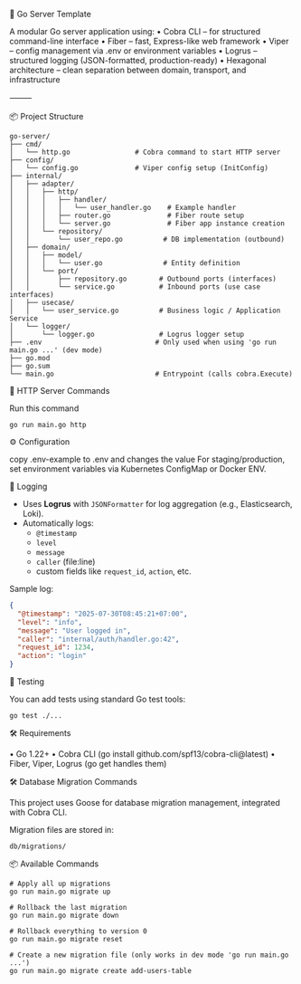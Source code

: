 🧩 Go Server Template

A modular Go server application using:
•	Cobra CLI – for structured command-line interface
•	Fiber – fast, Express-like web framework
•	Viper – config management via .env or environment variables
•	Logrus – structured logging (JSON-formatted, production-ready)
•	Hexagonal architecture – clean separation between domain, transport, and infrastructure

⸻

📦 Project Structure
```
go-server/
├── cmd/
│   └── http.go                # Cobra command to start HTTP server
├── config/
│   └── config.go              # Viper config setup (InitConfig)
├── internal/
│   ├── adapter/
│   │   ├── http/
│   │   │   ├── handler/
│   │   │   │   └── user_handler.go    # Example handler
│   │   │   ├── router.go              # Fiber route setup
│   │   │   └── server.go              # Fiber app instance creation
│   │   └── repository/
│   │       └── user_repo.go          # DB implementation (outbound)
│   ├── domain/
│   │   ├── model/
│   │   │   └── user.go               # Entity definition
│   │   └── port/
│   │       ├── repository.go        # Outbound ports (interfaces)
│   │       └── service.go           # Inbound ports (use case interfaces)
│   ├── usecase/
│   │   └── user_service.go          # Business logic / Application Service
│   └── logger/
│       └── logger.go                # Logrus logger setup
├── .env                            # Only used when using 'go run main.go ...' (dev mode)
├── go.mod
├── go.sum
└── main.go                         # Entrypoint (calls cobra.Execute)
```

🚀 HTTP Server Commands

Run this command
```shell
go run main.go http
```

⚙️ Configuration

copy .env-example to .env and changes the value
For staging/production, set environment variables via Kubernetes ConfigMap or Docker ENV.


📖 Logging

- Uses **Logrus** with `JSONFormatter` for log aggregation (e.g., Elasticsearch, Loki).
- Automatically logs:
    - `@timestamp`
    - `level`
    - `message`
    - `caller` (file:line)
    - custom fields like `request_id`, `action`, etc.

Sample log:
```json
{
  "@timestamp": "2025-07-30T08:45:21+07:00",
  "level": "info",
  "message": "User logged in",
  "caller": "internal/auth/handler.go:42",
  "request_id": 1234,
  "action": "login"
}
```

🧪 Testing

You can add tests using standard Go test tools:
```shell
go test ./...
```

🛠 Requirements

•	Go 1.22+
•	Cobra CLI (go install github.com/spf13/cobra-cli@latest)
•	Fiber, Viper, Logrus (go get handles them)



🛠️ Database Migration Commands

This project uses Goose for database migration management, integrated with Cobra CLI.

Migration files are stored in:
```
db/migrations/
```

📦 Available Commands
```shell
# Apply all up migrations
go run main.go migrate up

# Rollback the last migration
go run main.go migrate down

# Rollback everything to version 0
go run main.go migrate reset

# Create a new migration file (only works in dev mode 'go run main.go ...')
go run main.go migrate create add-users-table
```
